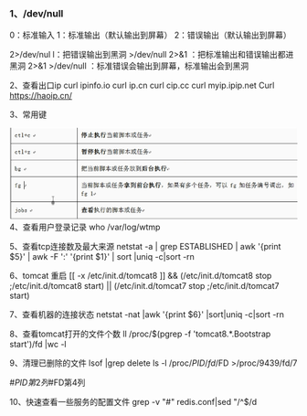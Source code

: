 ### 1、/dev/null 



0：标准输入
1：标准输出（默认输出到屏幕）
2：错误输出（默认输出到屏幕）

2>/dev/nul l：把错误输出到黑洞
\>/dev/null 2>&1 ：把标准输出和错误输出都进黑洞
2>&1 >/dev/null ：标准错误会输出到屏幕，标准输出会到黑洞

2、查看出口ip
    curl ipinfo.io
    curl ip.cn
    curl cip.cc
    curl myip.ipip.net
    Curl https://haoip.cn/

3、常用键

![file://c:\users\baoyon~1\appdata\local\temp\tmpvkyh4o\1.png](other.assets/1.png)
4、查看用户登录记录
who /var/log/wtmp 

5、查看tcp连接数及最大来源
netstat -a | grep ESTABLISHED | awk '{print $5}' | awk -F ':' '{print $1}' | sort |uniq -c|sort -rn

6、tomcat 重启
[[ -x /etc/init.d/tomcat8 ]]  && (/etc/init.d/tomcat8 stop ;/etc/init.d/tomcat8 start) || (/etc/init.d/tomcat7 stop ;/etc/init.d/tomcat7 start)

7、查看机器的连接状态
 netstat -nat |awk '{print $6}' |sort|uniq -c|sort -rn

8、查看tomcat打开的文件个数
ll /proc/$(pgrep -f 'tomcat8.*.Bootstrap start')/fd  |wc -l

9、清理已删除的文件
 lsof |grep delete
 ls -l /proc/$PID/fd/$FD
\>/proc/9439/fd/7

 \#$PID第2列
 \#$FD第4列

10、快速查看一些服务的配置文件
grep -v "#" redis.conf|sed "/^$/d